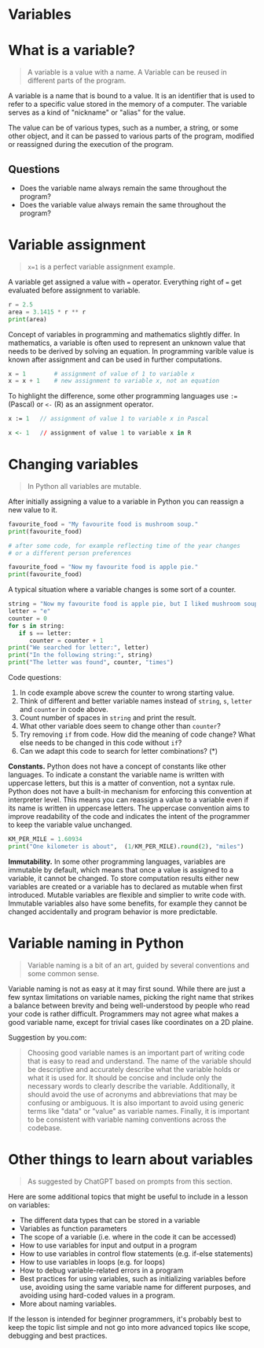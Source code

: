 # Variables

# What is a variable?

> A variable is a value with a name. A Variable can be reused in different parts of the program.

A variable is a name that is bound to a value.
It is an identifier that is used to refer to a specific value stored in the memory of a computer.
The variable serves as a kind of "nickname" or "alias" for the value.

The value can be of various types, such as a number, a string, or some other object, 
and it can be passed to various parts of the program, modified or reassigned 
during the execution of the program.

## Questions

* Does the variable name always remain the same throughout the program?
* Does the variable value always remain the same throughout the program?

# Variable assignment

> `x=1` is a perfect variable assignment example.

A variable get assigned a value with `=` operator. Everything right
of `=` get evaluated before assignment to variable.

```python
r = 2.5
area = 3.1415 * r ** r
print(area)
```

Concept of variables in programming and mathematics slightly differ.
In mathematics, a variable is often used to represent an unknown value that needs to be derived by solving an equation.
In programming varible value is known after assignment and can be used in further computations.

```python
x = 1        # assignment of value of 1 to variable x
x = x + 1    # new assignment to variable x, not an equation
```

To highlight the difference, some other programming languages use 
`:=` (Pascal) or `<-` (R) as an assignment operator.

```pascal
x := 1   // assignment of value 1 to variable x in Pascal 
```

```R
x <- 1   // assignment of value 1 to variable x in R
```

# Changing variables

> In Python all variables are mutable.

After initially assigning a value to a variable in Python you can reassign
a new value to it.

```python 
favourite_food = "My favourite food is mushroom soup."
print(favourite_food)

# after some code, for example reflecting time of the year changes
# or a different person preferences

favourite_food = "Now my favourite food is apple pie."
print(favourite_food)
```
A typical situation where a variable changes is some sort of a counter.

```python
string = "Now my favourite food is apple pie, but I liked mushroom soup before."
letter = "e"
counter = 0
for s in string:
   if s == letter: 
      counter = counter + 1
print("We searched for letter:", letter)
print("In the following string:", string)
print("The letter was found", counter, "times")
```

Code questions:

1. In code example above screw the counter to wrong starting value.
2. Think of different and better variable names instead of `string`, `s`, `letter` and `counter` in code above.
3. Count number of spaces in `string` and print the result.
4. What other variable does seem to change other than `counter`?
5. Try removing `if` from code. How did the meaning of code change? What else needs to be changed in this code without `if`?
6. Can we adapt this code to search for letter combinations? (*)

**Constants.** Python does not have a concept of constants like other languages. 
To indicate a constant the variable name is written with uppercase letters, but this is a
matter of convention, not a syntax rule. Python does not have a built-in mechanism 
for enforcing this convention at interpreter level.
This means you can reassign a value to a variable even if its name is written 
in uppercase letters. The uppercase convention aims to improve readability of the code 
and indicates the intent of the programmer to keep the variable value unchanged. 

```python
KM_PER_MILE = 1.60934
print("One kilometer is about",  (1/KM_PER_MILE).round(2), "miles")
```

**Immutability.** In some other programming languages, variables are immutable by default, 
which means that once a value is assigned to a variable, it cannot be changed. 
To store computation results either new variables are created or a variable has to 
declared as mutable when first introduced. Mutable variables are flexible and 
simplier to write code with. Immutable variables also have some benefits, 
for example they cannot be changed accidentally and program behavior is more predictable.

# Variable naming in Python

> Variable naming is a bit of an art, guided by several conventions and some common sense.

Variable naming is not as easy at it may first sound.
While there are just a few syntax limitations on variable names,
picking the right name that strikes a balance between brevity
and being well-understood by people who read your code is rather difficult.
Programmers may not agree what makes a good variable name, except for trivial 
cases like coordinates on a 2D plaine.

Suggestion by you.com:

> Choosing good variable names is an important part of writing code that is easy to read and understand.
> The name of the variable should be descriptive and accurately describe what the variable holds or what it is used for.
> It should be concise and include only the necessary words to clearly describe the variable. 
> Additionally, it should avoid the use of acronyms and abbreviations that may be confusing or ambiguous. 
> It is also important to avoid using generic terms like "data" or "value" as variable names. 
> Finally, it is important to be consistent with variable naming conventions across the codebase.

# Other things to learn about variables

> As suggested by ChatGPT based on prompts from this section.

Here are some additional topics that might be useful to include in a lesson on variables:

- The different data types that can be stored in a variable
- Variables as function parameters
- The scope of a variable (i.e. where in the code it can be accessed)
- How to use variables for input and output in a program
- How to use variables in control flow statements (e.g. if-else statements)
- How to use variables in loops (e.g. for loops)
- How to debug variable-related errors in a program
- Best practices for using variables, such as initializing variables before use, avoiding using the same variable name for different purposes, and avoiding using hard-coded values in a program.
- More about naming variables.

If the lesson is intended for beginner programmers, it's probably best to keep the topic list simple and not go into more advanced topics like scope, debugging and best practices.

